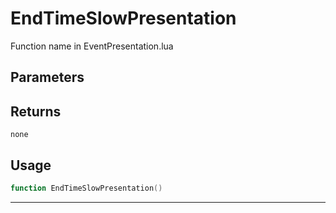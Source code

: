 # EndTimeSlowPresentation
Function name in EventPresentation.lua
## Parameters

## Returns
`none`
## Usage
```lua
function EndTimeSlowPresentation()
```
---
